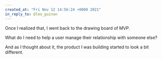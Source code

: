 ```yaml
---
created_at: "Fri Nov 12 14:56:24 +0000 2021"
in_reply_to: @leo_guinan
---
```


Once I realized that, I went back to the drawing board of MVP. 

What do I need to help a user manage their relationship with someone else?

And as I thought about it, the product I was building started to look a bit different.